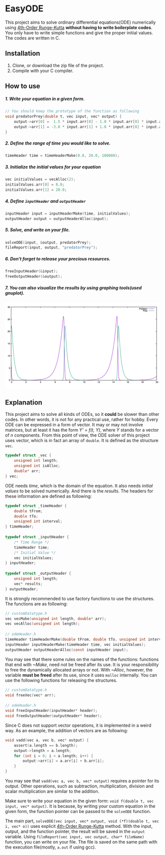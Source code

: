 # EasyODE
This project aims to solve ordinary differential equations(ODE) numerically using [4th-Order Runge-Kutta](https://en.wikipedia.org/wiki/Runge%E2%80%93Kutta_methods) **without having to write boilerplate codes**. You only have to write simple functions and give the proper initial values. The codes are written in C.

## Installation
1. Clone, or download the zip file of the project.
2. Compile with your C compiler.

## How to use
##### 1. Write your equation in a given form.
```C
// You should keep the prototype of the function as following
void predatorPrey(double t, vec input, vec* output) {
    output->arr[0] =  1.5 * input.arr[0] - 1.0 * input.arr[0] * input.arr[1];
    output->arr[1] = -3.0 * input.arr[1] + 1.0 * input.arr[0] * input.arr[1];
}
```
##### 2. Define the range of time you would like to solve.
```C
timeHeader time = timeHeaderMake(0.0, 20.0, 100000);
```
##### 3. Initialize the initial values for your equation
```C
vec initialValues = vecAlloc(2);
initialValues.arr[0] = 8.0;
initialValues.arr[1] = 20.0;
```
##### 4. Define ```inputHeader``` and ```outputHeader```
```C
inputHeader input = inputHeaderMake(time, initialValues);
outputHeader output = outputHeaderAlloc(input);
```
##### 5. Solve, and write on your file.
```C
solveODE(input, &output, predatorPrey);
fileReport(input, output, "predatorPrey");
```
##### 6. Don't forget to release your precious resources.
```C
freeInputHeader(&input);
freeOutputHeader(&output);
```
##### 7. You can also visualize the results by using graphing tools(used gnuplot).
![Predator-Prey](https://github.com/helloworldpark/helloworldpark.github.com/blob/master/images/20161216_graph03.png)

## Explanation
This project aims to solve all kinds of ODEs, so it **could** be slower than other codes. In other words, it is not for any practical use, rather for hobby.
Every ODE can be expressed in a form of vector. It may or may not involve matrices, but at least it has the form *Y' = f(t, Y)*, where *Y* stands for a vector of *n* components. From this point of view, the ODE solver of this project uses vector, which is in fact an array of ```double```. It is defined as the structure ```vec```.
```C
typedef struct _vec {
    unsigned int length;
    unsigned int isAlloc;
    double* arr;
} vec;
```
ODE needs *time*, which is the domain of the equation. It also needs *initial values* to be solved numerically. And there is the *results*. The headers for these information are defined as following:
```C
typedef struct _timeHeader {
    double tFrom;
    double tTo;
    unsigned int interval;
} timeHeader;

typedef struct _inputHeader {
    /* Time Range */
    timeHeader time;
    /* Initial Value */
    vec initialValues;
} inputHeader;

typedef struct _outputHeader {
    unsigned int length;
    vec* results;
} outputHeader;
```
It is strongly recommended to use factory functions to use the structures. The functions are as following:
```C
// customDatatype.h
vec vecMake(unsigned int length, double* arr);
vec vecAlloc(unsigned int length);

// odeHeader.h
timeHeader timeHeaderMake(double tFrom, double tTo, unsigned int interval);
inputHeader inputHeaderMake(timeHeader time, vec initialValues);
outputHeader outputHeaderAlloc(const inputHeader input);
```
You may see that there some rules on the names of the functions: functions that end with *~Make*, need not be freed after its use. It is your responsibility to free the dynamically allocated arrays or not. With *~Alloc*, however, the variable **must be freed** after its use, since it uses ```malloc``` internally. You can use the following functions for releasing the structures.
```C
// customDatatype.h
void freeVec(vec* arr);

// odeHeader.h
void freeInputHeader(inputHeader* header);
void freeOutputHeader(outputHeader* header);
```

Since C does not support vector operations, it is implemented in a weird way. As an example, the addition of vectors are as following:
```C
void vadd(vec a, vec b, vec* output) {
    assert(a.length == b.length);
    output->length = a.length;
    for (int i = 0; i < a.length; i++) {
        output->arr[i] = a.arr[i] + b.arr[i];
    }
}
```
You may see that ```vadd(vec a, vec b, vec* output)``` requires a pointer for its output. Other operations, such as subtraction, multiplication, division and scalar multiplication are similar to the addition.

Make sure to write your equation in the given form: ```void f(double t, vec input, vec* output)```. It is because, by writing your custom equation in the given form, the function pointer can be passed to the ```solveODE``` function.

The main part, ```solveODE(vec input, vec* output, void (*f)(double t, vec i, vec* o))``` uses explicit [4th-Order Runge-Kutta](https://en.wikipedia.org/wiki/Runge%E2%80%93Kutta_methods) method. With the input, output, and the function pointer, the result will be saved in the ```output``` variable. Using ```fileReport(vec input, vec output, char* fileName)``` function, you can write on your file. The file is saved on the same path with the execution file(mostly, ```a.out``` if using gcc).
